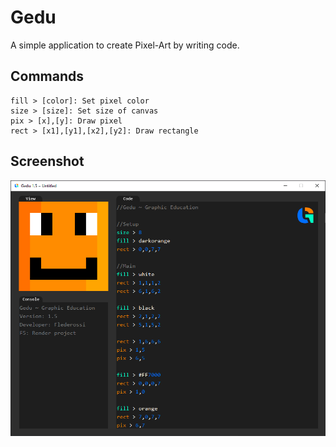 # Gedu
A simple application to create Pixel-Art by writing code.

## Commands
```
fill > [color]: Set pixel color
size > [size]: Set size of canvas
pix > [x],[y]: Draw pixel
rect > [x1],[y1],[x2],[y2]: Draw rectangle
```

## Screenshot
![alt text](https://github.com/Flederossi/Gedu/blob/main/Screen.png)
